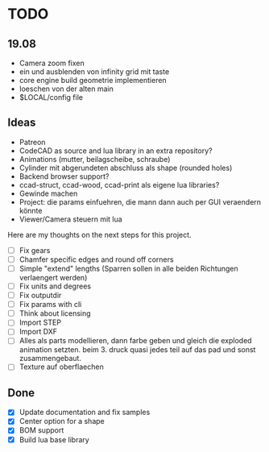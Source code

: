 # TODO

## 19.08

- Camera zoom fixen
- ein und ausblenden von infinity grid mit taste
- core engine build geometrie implementieren
- loeschen von der alten main
- $LOCAL/config file

## Ideas

- Patreon
- CodeCAD as source and lua library in an extra repository?
- Animations (mutter, beilagscheibe, schraube)
- Cylinder mit abgerundeten abschluss als shape (rounded holes)
- Backend browser support?
- ccad-struct, ccad-wood, ccad-print als eigene lua libraries?
- Gewinde machen
- Project: die params einfuehren, die mann dann auch per GUI veraendern könnte
- Viewer/Camera steuern mit lua

Here are my thoughts on the next steps for this project.

- [ ] Fix gears
- [ ] Chamfer specific edges and round off corners
- [ ] Simple "extend" lengths (Sparren sollen in alle beiden Richtungen verlaengert werden)
- [ ] Fix units and degrees
- [ ] Fix outputdir
- [ ] Fix params with cli
- [ ] Think about licensing
- [ ] Import STEP
- [ ] Import DXF
- [ ] Alles als parts modellieren, dann farbe geben und gleich die exploded animation setzten. beim 3. druck quasi jedes teil auf das pad und sonst zusammengebaut.
- [ ] Texture auf oberflaechen

## Done

- [x] Update documentation and fix samples
- [x] Center option for a shape
- [x] BOM support
- [x] Build lua base library

